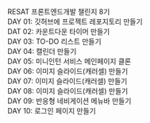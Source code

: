 RESAT 프론트엔드개발 챌린지 8기
<br>DAY 01: 깃허브에 프로젝트 레포지토리 만들기
<br>DAT 02: 카운트다운 타이머 만들기
<br>DAY 03: TO-DO 리스트 만들기
<br>DAY 04: 캘린더 만들기
<br>DAY 05: 미니인턴 서비스 메인페이지 클론
<br>DAY 06: 이미지 슬라이드(캐러셀) 만들기
<br>DAY 07: 이미지 슬라이드(캐러셀) 만들기
<br>DAY 08: 이미지 슬라이드(캐러셀) 만들기
<br>DAY 09: 반응형 네비게이션 메뉴바 만들기
<br>DAY 10: 로그인 페이지 만들기
